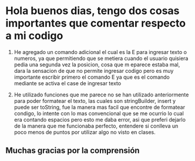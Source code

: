 # Hola buenos dias, tengo dos cosas importantes que comentar respecto a mi codigo #

1. He agregado un comando adicional el cual es la E para ingresar texto o numeros, ya que permitiendo que se metiera cuando el usuario quisiera pedia una segunda vez la posicion, cosa que m eparece estaba mal, dara la sensacion de que no permite ingresar codigo pero es muy importante escribir primero el comando E ya que es el comando mediante se activa el case de ingresar texto

2. He utilizado funciones que me parece no se han utilizado anteriormente para poder formatear el texto, las cuales son stringBuilder, insert y puede ser toString, fue la manera mas facil que encontre de formatear condigo, lo intente con lo mas convencional que se me ocurrio lo cual era contando espacios pero esto me daba error, asi que preferi dejarlo de la manera que me funcionaba perfecto, entendere si conlleva un poco menos de puntos por utilizar algo no visto en clases.

## Muchas gracias por la comprensión ##